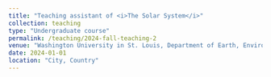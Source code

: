 ```yaml
---
title: "Teaching assistant of <i>The Solar System</i>"
collection: teaching
type: "Undergraduate course"
permalink: /teaching/2024-fall-teaching-2
venue: "Washington University in St. Louis, Department of Earth, Environmental, and Planetary Sciences"
date: 2024-01-01
location: "City, Country"
---
```



